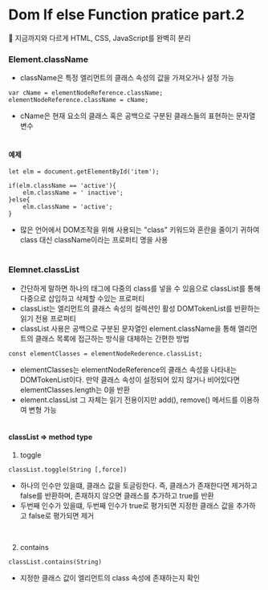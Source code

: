 # Dom If else Function pratice part.2

🌈 지금까지와 다르게 HTML, CSS, JavaScript를 완벽히 분리

### Element.className
+ className은 특정 엘리먼트의 클래스 속성의 값을 가져오거나 설정 가능
~~~
var cName = elementNodeReference.className;
elementNodeReference.className = cName;
~~~
+ cName은 현재 요소의 클래스 혹은 공백으로 구분된 클래스들의 표현하는 문자열 변수
<br/><br/>

#### 예제
~~~
let elm = document.getElementById('item');

if(elm.className == 'active'){
    elm.className = ' inactive';
}else{
    elm.className = 'active';
}
~~~
+ 많은 언어에서 DOM조작을 위해 사용되는 "class" 키워드와 혼란을 줄이기 귀하여 class 대신 className이라는 프로퍼티 명을 사용
<br/><br/>

### Elemnet.classList
+ 간단하게 말하면 하나의 태그에 다중의 class를 넣을 수 있음으로 classList를 통해 다중으로 삽입하고 삭제할 수있는 프로퍼티
+ classList는 엘리먼트의 클래스 속성의 컬렉션인 활성 DOMTokenList를 반환하는 읽기 전용 프로퍼티
+ classList 사용은 공백으로 구분된 문자열인 element.className을 통해 엘리먼트의 클래스 목록에 접근하는 방식을 대체하는 간편한 방법
~~~
const elementClasses = elementNodeRederence.classList;
~~~

+ elementClasses는 elementNodeReference의 클래스 속성을 나타내는 DOMTokenList이다. 만약 클래스 속성이 설정되어 있지 않거나 비어있다면 elementClasses.length는 0을 반환
+ element.classList 그 자체는 읽기 전용이지만 add(), remove() 메서드를 이용하여 변형 가능
<br/><br/>

#### classList => method type
1. toggle
~~~
classList.toggle(String [,force])
~~~
+ 하나의 인수만 있을떄, 클래스 값을 토글링한다. 즉, 클래스가 존재한다면 제거하고 false를 반환하며, 존재하지 않으면 클래스를 추가하고 true를 반환
+ 두번째 인수가 있을떄, 두번째 인수가 true로 평가되면 지정한 클래스 값을 추가하고 false로 평가되면 제거
<br/>

2. contains
~~~
classList.contains(String)
~~~
+ 지정한 클래스 값이 엘리먼트의 class 속성에 존재하는지 확인
